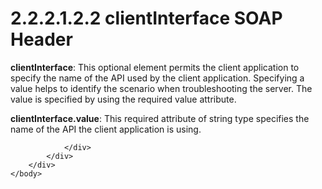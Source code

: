 <html dir="LTR" xmlns:mshelp="http://msdn.microsoft.com/mshelp" xmlns:ddue="http://ddue.schemas.microsoft.com/authoring/2003/5" xmlns:xlink="http://www.w3.org/1999/xlink" xmlns:tool="http://www.microsoft.com/tooltip">
    <head>
        <meta http-equiv="Content-Type" content="text/html; CHARSET=utf-8"></meta>
        <meta name="save" content="history"></meta>
        <title>2.2.2.1.2.2 clientInterface SOAP Header</title>
        <xml>
            <mshelp:toctitle title="2.2.2.1.2.2 clientInterface SOAP Header"></mshelp:toctitle>
            <mshelp:rltitle title="[MS-SSNWS]: clientInterface SOAP Header"></mshelp:rltitle>
            <mshelp:keyword index="A" term="a1a09a07-ebdb-45ae-bca5-4ecc69490dd8"></mshelp:keyword>
            <mshelp:attr name="DCSext.ContentType" value="open specification"></mshelp:attr>
            <mshelp:attr name="AssetID" value="a1a09a07-ebdb-45ae-bca5-4ecc69490dd8"></mshelp:attr>
            <mshelp:attr name="TopicType" value="kbRef"></mshelp:attr>
            <mshelp:attr name="DCSext.Title" value="[MS-SSNWS]: clientInterface SOAP Header" />
        </xml>
    </head>
    <body>
        <div id="header">
            <h1 class="heading">2.2.2.1.2.2 clientInterface SOAP Header</h1>
        </div>
        <div id="mainSection">
            <div id="mainBody">
                <div id="allHistory" class="saveHistory"></div>
                <div id="sectionSection0" class="section" name="collapseableSection">
                    

<p><b>clientInterface</b>: This optional element permits
the client application to specify the name of the API used by the client
application. Specifying a value helps to identify the scenario when
troubleshooting the server. The value is specified by using the required value
attribute.</p>

<p><b>clientInterface.value</b>: This required attribute
of string type specifies the name of the API the client application is using.</p>


                </div>
            </div>
        </div>
    </body>
</html>